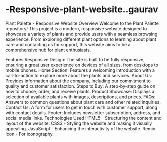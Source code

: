 # -Responsive-plant-website..gaurav
Plant Palette - Responsive Website
Overview
Welcome to the Plant Palette repository! This project is a modern, responsive website designed to showcase a variety of plants and provide users with a seamless browsing experience. From exploring different plant options to learning about plant care and contacting us for support, this website aims to be a comprehensive hub for plant enthusiasts.

Features
Responsive Design: The site is built to be fully responsive, ensuring a great user experience on devices of all sizes, from desktops to mobile phones.
Home Section: Features a welcoming introduction with a call-to-action to explore more about the plants and services.
About Us: Provides information about the company, including our commitment to quality and customer satisfaction.
Steps to Buy: A step-by-step guide on how to choose, order, and receive plants.
Product Showcase: Displays a selection of available plants with images, descriptions, and prices.
FAQs: Answers to common questions about plant care and other related inquiries.
Contact Us: A form for users to get in touch with customer support, along with contact details.
Footer: Includes newsletter subscription, address, and social media links.
Technologies Used
HTML5 - Structuring the content and layout of the website.
CSS3 - Styling the website and making it visually appealing.
JavaScript - Enhancing the interactivity of the website.
Remix Icon - For iconography.
